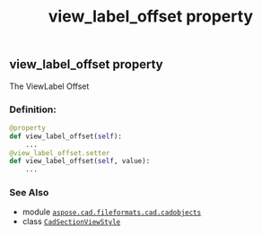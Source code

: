 ﻿---
title: view_label_offset property
second_title: Aspose.CAD for Python via .NET API References
description: 
type: docs
weight: 530
url: /python-net/aspose.cad.fileformats.cad.cadobjects/cadsectionviewstyle/view_label_offset/
is_root: false
---

## view_label_offset property


The ViewLabel Offset
### Definition:
```python
@property
def view_label_offset(self):
    ...
@view_label_offset.setter
def view_label_offset(self, value):
    ...
```

### See Also
* module [`aspose.cad.fileformats.cad.cadobjects`](../../)
* class [`CadSectionViewStyle`](/cad/python-net/aspose.cad.fileformats.cad.cadobjects/cadsectionviewstyle)
